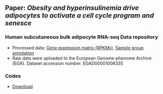 
## Paper: *Obesity and hyperinsulinemia drive adipocytes to activate a cell cycle program and senesce*

### Human subcutaneous bulk adipocyte RNA-seq Data repository
* Processed data: <a href="adipocyte_bulk_rpkms.txt"> Gene expression matrix (RPKMs)</a>, <a href="sample_groups.txt"> Sample group annotation</a>
* Raw data were uploaded to the European Genome-phenome Archive (EGA). Dataset accession number: EGAD00001008335

### Codes
* <a href="codes.py"> Download </a>
